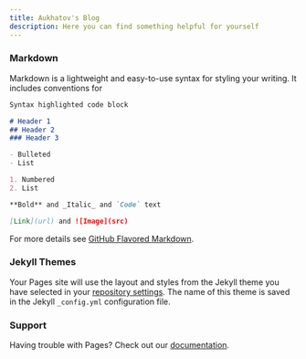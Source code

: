 ```yaml
---
title: Aukhatov's Blog
description: Here you can find something helpful for yourself
---
```

### Markdown

Markdown is a lightweight and easy-to-use syntax for styling your writing. It includes conventions for

```markdown
Syntax highlighted code block

# Header 1
## Header 2
### Header 3

- Bulleted
- List

1. Numbered
2. List

**Bold** and _Italic_ and `Code` text

[Link](url) and ![Image](src)
```

For more details see [GitHub Flavored Markdown](https://guides.github.com/features/mastering-markdown/).

### Jekyll Themes

Your Pages site will use the layout and styles from the Jekyll theme you have selected in your [repository settings](https://github.com/aukhatov/aukhatov.github.io/settings). The name of this theme is saved in the Jekyll `_config.yml` configuration file.

### Support

Having trouble with Pages? Check out our [documentation](https://help.github.com/categories/github-pages-basics/).
